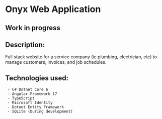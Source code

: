 # Onyx Web Application

## Work in progress

## Description:

Full stack website for a service company (ie plumbing, electrician, etc) to manage customers, invoices, and job schedules. 

## Technologies used:

     - C# Dotnet Core 6
     - Angular Framework 17
     - TypeScript
     - Microsoft Identity
     - Dotnet Entity Framework
     - SQLite (During development)
